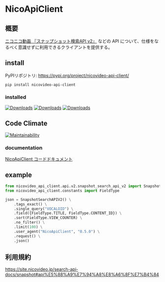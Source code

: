 # NicoApiClient

## 概要
[ニコニコ動画 『スナップショット検索API v2』](https://site.nicovideo.jp/search-api-docs/snapshot) などの API について、仕様をなるべく意識せずに利用できるクライアントを提供する。

## install

PyPIリポジトリ: https://pypi.org/project/nicovideo-api-client/

```shell
pip install nicovideo-api-client
```

### installed

[![Downloads](https://pepy.tech/badge/nicovideo-api-client)](https://pepy.tech/project/nicovideo-api-client) [![Downloads](https://pepy.tech/badge/nicovideo-api-client/month)](https://pepy.tech/project/nicovideo-api-client) [![Downloads](https://pepy.tech/badge/nicovideo-api-client/week)](https://pepy.tech/project/nicovideo-api-client)

## Code Climate

[![Maintainability](https://api.codeclimate.com/v1/badges/9d090928fdb99bf5fa06/maintainability)](https://codeclimate.com/github/Javakky/NicoApiClient/maintainability)

### documentation

[NicoApiClient コードドキュメント](https://javakky.github.io/NicoApiClientDocs/)

## example

```python
from nicovideo_api_client.api.v2.snapshot_search_api_v2 import SnapshotSearchAPIV2
from nicovideo_api_client.constants import FieldType

json = SnapshotSearchAPIV2() \
    .tags_exact() \
    .single_query("VOCALOID") \
    .field({FieldType.TITLE, FieldType.CONTENT_ID}) \
    .sort(FieldType.VIEW_COUNTER) \
    .no_filter() \
    .limit(100) \
    .user_agent("NicoApiClient", "0.5.0") \
    .request() \
    .json()
```

## 利用規約

https://site.nicovideo.jp/search-api-docs/snapshot#api%E5%88%A9%E7%94%A8%E8%A6%8F%E7%B4%84
